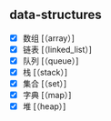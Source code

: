 ## data-structures


- [x] 数组 [（array）]
- [x] 链表 [（linked_list）]
- [x] 队列 [（queue）]
- [x] 栈 [（stack）]
- [x] 集合 [（set）]
- [x] 字典 [（map）]
- [x] 堆 [（heap）]